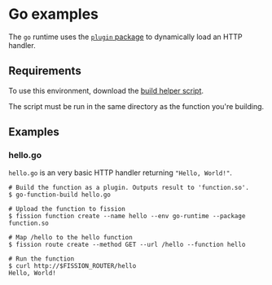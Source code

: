 # Go examples

The `go` runtime uses the [`plugin` package](https://golang.org/pkg/plugin/) to dynamically load an HTTP handler.

## Requirements

To use this environment, download the [build helper
script](environments/go/builder/go-function-build).

The script must be run in the same directory as the function you're
building.

## Examples

### hello.go

`hello.go` is an very basic HTTP handler returning `"Hello, World!"`.

```
# Build the function as a plugin. Outputs result to 'function.so'.
$ go-function-build hello.go

# Upload the function to fission
$ fission function create --name hello --env go-runtime --package function.so

# Map /hello to the hello function
$ fission route create --method GET --url /hello --function hello

# Run the function
$ curl http://$FISSION_ROUTER/hello
Hello, World!
```
